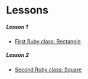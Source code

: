 Lessons
=======

##### Lesson 1
* [First Ruby class: Rectangle](rectangle.rb)

##### Lesson 2
* [Second Ruby class: Square](square.rb)
